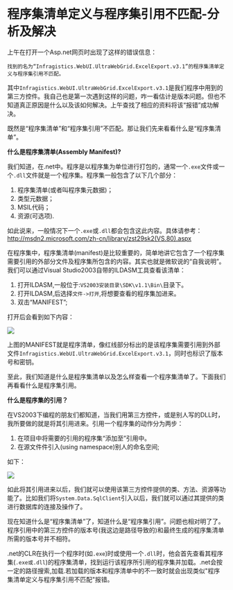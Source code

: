 程序集清单定义与程序集引用不匹配-分析及解决
==========

上午在打开一个Asp.net网页时出现了这样的错误信息：

`找到的名为“Infragistics.WebUI.UltraWebGrid.ExcelExport.v3.1”的程序集清单定义与程序集引用不匹配。`

其中`Infragistics.WebUI.UltraWebGrid.ExcelExport.v3.1`是我们程序中用到的第三方控件。我自己也是第一次遇到这样的问题，咋一看估计是版本问题。但也不知道真正原因是什么以及该如何解决。上午查找了相应的资料将该“报错”成功解决。

既然是“程序集清单”和“程序集引用”不匹配。那让我们先来看看什么是“程序集清单”。

**什么是程序集清单(Assembly Manifest)?**

我们知道，在.net中。程序是以程序集为单位进行打包的，通常一个`.exe`文件或一个`.dll`文件就是一个程序集。程序集一般包含了以下几个部分：

1. 程序集清单(或者叫程序集元数据)；
2. 类型元数据；
3. MSIL代码；
4. 资源(可选项).

如此说来，一般情况下一个`.exe`或`.dll`都会包含这此内容。具体请参考：http://msdn2.microsoft.com/zh-cn/library/zst29sk2(VS.80).aspx

在程序集中，程序集清单(manifest)是比较重要的，简单地讲它包含了一个程序集需要引用的外部分文件及程序集所包含的内容。其实也就是微软说的“自我说明”。我们可以通过Visual Studio2003自带的ILDASM工具查看该清单：

1. 打开ILDASM,一般位于:`VS2003安装目录\SDK\v1.1\Bin\`目录下。
2. 打开ILDASM,后选择`文件->打开`,将想要查看的程序集加进来。
3. 双击“MANIFEST”;

打开后会看到如下内容：

![](http://blog.chinaunix.net/photo/11680_071015152938.gif)

上图的MANIFEST就是程序清单，像红线部分标出的是该程序集需要引用到外部文件`Infragistics.WebUI.UltraWebGrid.ExcelExport.v3.1`，同时也标识了版本号和密钥。

至此，我们知道是什么是程序集清单以及怎么样查看一个程序集清单了。下面我们再看看什么是程序集引用。

**什么是程序集的引用？**

在VS2003下编程的朋友们都知道，当我们用第三方控件，或是别人写的DLL时，我所要做的就是将其引用进来。引用一个程序集的动作分为两步：

1. 在项目中将需要的引用的程序集“添加至”引用中。
1. 在源文件件引入(using namespace)别人的命名空间;

如下：

![](http://blog.chinaunix.net/photo/11680_071015154442.gif)

如此将其引用进来以后，我们就可以使用该第三方控件提供的类、方法、资源等功能了。比如我们将`System.Data.SqlClient`引入以后，我们就可以通过其提供的类进行数据库的连接及操作了。

现在知道什么是“程序集清单”了，知道什么是“程序集引用”。问题也相对明了了。程序引用中的第三方控件的版本号(我这边是路径导致的)和最终生成的程序集清单所需的版本号并不相符。

.net的CLR在执行一个程序时(如`.exe`)时或使用一个`.dll`时，他会首先查看其程序集(`.exe或.dll`)的程序集清单，找到运行该程序所引用的程序集并加载。.net会按一定的路径搜索,加载.若加载的版本和程序清单中的不一致时就会出现类似"程序集清单定义与程序集引用不匹配"报错。
